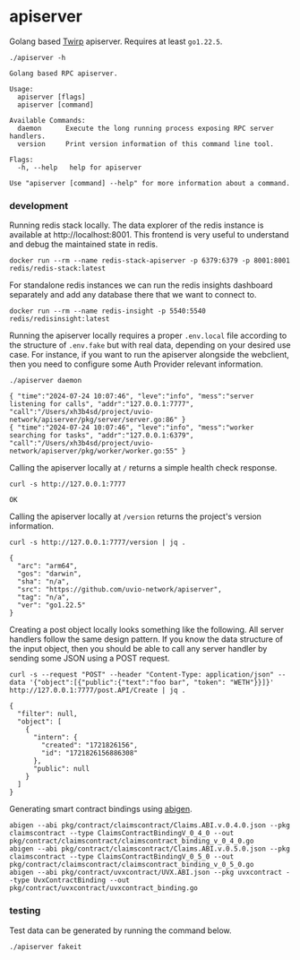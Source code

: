 # apiserver

Golang based [Twirp] apiserver. Requires at least `go1.22.5`.

```
./apiserver -h
```
```
Golang based RPC apiserver.

Usage:
  apiserver [flags]
  apiserver [command]

Available Commands:
  daemon      Execute the long running process exposing RPC server handlers.
  version     Print version information of this command line tool.

Flags:
  -h, --help   help for apiserver

Use "apiserver [command] --help" for more information about a command.
```



### development

Running redis stack locally. The data explorer of the redis instance is
available at http://localhost:8001. This frontend is very useful to understand
and debug the maintained state in redis.

```
docker run --rm --name redis-stack-apiserver -p 6379:6379 -p 8001:8001 redis/redis-stack:latest
```

For standalone redis instances we can run the redis insights dashboard
separately and add any database there that we want to connect to.

```
docker run --rm --name redis-insight -p 5540:5540 redis/redisinsight:latest
```

Running the apiserver locally requires a proper `.env.local` file according to
the structure of `.env.fake` but with real data, depending on your desired use
case. For instance, if you want to run the apiserver alongside the webclient,
then you need to configure some Auth Provider relevant information.

```
./apiserver daemon
```
```
{ "time":"2024-07-24 10:07:46", "leve":"info", "mess":"server listening for calls", "addr":"127.0.0.1:7777", "call":"/Users/xh3b4sd/project/uvio-network/apiserver/pkg/server/server.go:86" }
{ "time":"2024-07-24 10:07:46", "leve":"info", "mess":"worker searching for tasks", "addr":"127.0.0.1:6379", "call":"/Users/xh3b4sd/project/uvio-network/apiserver/pkg/worker/worker.go:55" }
```

Calling the apiserver locally at `/` returns a simple health check response.

```
curl -s http://127.0.0.1:7777
```
```
OK
```

Calling the apiserver locally at `/version` returns the project's version information.

```
curl -s http://127.0.0.1:7777/version | jq .
```
```
{
  "arc": "arm64",
  "gos": "darwin",
  "sha": "n/a",
  "src": "https://github.com/uvio-network/apiserver",
  "tag": "n/a",
  "ver": "go1.22.5"
}
```

Creating a post object locally looks something like the following. All server
handlers follow the same design pattern. If you know the data structure of the
input object, then you should be able to call any server handler by sending some
JSON using a POST request.

```
curl -s --request "POST" --header "Content-Type: application/json" --data '{"object":[{"public":{"text":"foo bar", "token": "WETH"}}]}' http://127.0.0.1:7777/post.API/Create | jq .
```
```
{
  "filter": null,
  "object": [
    {
      "intern": {
        "created": "1721826156",
        "id": "1721826156886308"
      },
      "public": null
    }
  ]
}
```

Generating smart contract bindings using [abigen].

```
abigen --abi pkg/contract/claimscontract/Claims.ABI.v.0.4.0.json --pkg claimscontract --type ClaimsContractBindingV_0_4_0 --out pkg/contract/claimscontract/claimscontract_binding_v_0_4_0.go
abigen --abi pkg/contract/claimscontract/Claims.ABI.v.0.5.0.json --pkg claimscontract --type ClaimsContractBindingV_0_5_0 --out pkg/contract/claimscontract/claimscontract_binding_v_0_5_0.go
abigen --abi pkg/contract/uvxcontract/UVX.ABI.json --pkg uvxcontract --type UvxContractBinding --out pkg/contract/uvxcontract/uvxcontract_binding.go
```



### testing

Test data can be generated by running the command below.

```
./apiserver fakeit
```



[abigen]: https://geth.ethereum.org/docs/tools/abigen
[Twirp]: https://github.com/twitchtv/twirp
